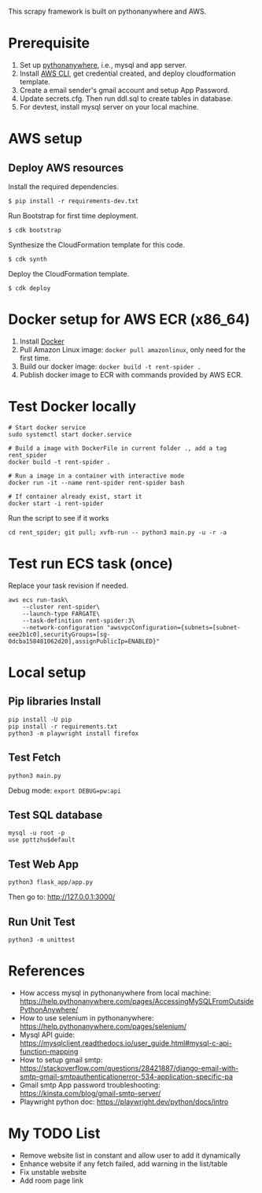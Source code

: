 This scrapy framework is built on pythonanywhere and AWS.

# Prerequisite

1. Set up [pythonanywhere](https://www.pythonanywhere.com/), i.e., mysql and app server.
2. Install [AWS CLI](https://docs.aws.amazon.com/cli/latest/userguide/getting-started-install.html), get credential created, and deploy cloudformation template.
3. Create a email sender's gmail account and setup App Password.
4. Update secrets.cfg. Then run ddl.sql to create tables in database.
5. For devtest, install mysql server on your local machine.

# AWS setup

## Deploy AWS resources

Install the required dependencies.

```
$ pip install -r requirements-dev.txt
```

Run Bootstrap for first time deployment.

```
$ cdk bootstrap
```

Synthesize the CloudFormation template for this code.

```
$ cdk synth
```

Deploy the CloudFormation template.

```
$ cdk deploy
```

# Docker setup for AWS ECR (x86_64)

1. Install [Docker](https://docs.docker.com/desktop/install/mac-install/)
2. Pull Amazon Linux image: `docker pull amazonlinux`, only need for the first time.
3. Build our docker image: `docker build -t rent-spider .`
4. Publish docker image to ECR with commands provided by AWS ECR.

# Test Docker locally
```
# Start docker service
sudo systemctl start docker.service

# Build a image with DockerFile in current folder ., add a tag rent_spider
docker build -t rent-spider .

# Run a image in a container with interactive mode
docker run -it --name rent-spider rent-spider bash

# If container already exist, start it
docker start -i rent-spider
```

Run the script to see if it works
```
cd rent_spider; git pull; xvfb-run -- python3 main.py -u -r -a
```
# Test run ECS task (once)

Replace your task revision if needed.

```
aws ecs run-task\
	--cluster rent-spider\
	--launch-type FARGATE\
	--task-definition rent-spider:3\
	--network-configuration "awsvpcConfiguration={subnets=[subnet-eee2b1c0],securityGroups=[sg-0dcba158481062d20],assignPublicIp=ENABLED}"
```

# Local setup

## Pip libraries Install

```
pip install -U pip
pip install -r requirements.txt
python3 -m playwright install firefox
```

## Test Fetch

```
python3 main.py
```

Debug mode: `export DEBUG=pw:api`

## Test SQL database

```
mysql -u root -p
use ppttzhu$default
```

## Test Web App

```
python3 flask_app/app.py
```

Then go to: http://127.0.0.1:3000/

## Run Unit Test

```
python3 -m unittest
```

# References

- How access mysql in pythonanywhere from local machine: https://help.pythonanywhere.com/pages/AccessingMySQLFromOutsidePythonAnywhere/
- How to use selenium in pythonanywhere: https://help.pythonanywhere.com/pages/selenium/
- Mysql API guide: https://mysqlclient.readthedocs.io/user_guide.html#mysql-c-api-function-mapping
- How to setup gmail smtp: https://stackoverflow.com/questions/28421887/django-email-with-smtp-gmail-smtpauthenticationerror-534-application-specific-pa
- Gmail smtp App password troubleshooting: https://kinsta.com/blog/gmail-smtp-server/
- Playwright python doc: https://playwright.dev/python/docs/intro

# My TODO List

- Remove website list in constant and allow user to add it dynamically
- Enhance website if any fetch failed, add warning in the list/table
- Fix unstable website
- Add room page link
